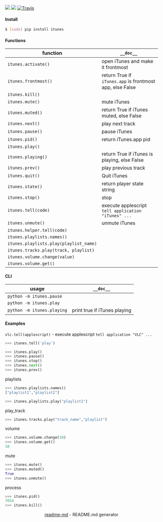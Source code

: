 [![](https://img.shields.io/pypi/pyversions/itunes.svg?longCache=True)](https://pypi.org/project/itunes/)
[![](https://img.shields.io/pypi/v/itunes.svg?maxAge=3600)](https://pypi.org/project/itunes/)
[![Travis](https://api.travis-ci.org/looking-for-a-job/itunes.py.svg?branch=master)](https://travis-ci.org/looking-for-a-job/itunes.py/)

#### Install
```bash
$ [sudo] pip install itunes
```

#### Functions
function|`__doc__`
-|-
`itunes.activate()`|open iTunes and make it frontmost
`itunes.frontmost()`|return True if `iTunes.app` is frontmost app, else False
`itunes.kill()`|
`itunes.mute()`|mute iTunes
`itunes.muted()`|return True if iTunes muted, else False
`itunes.next()`|play next track
`itunes.pause()`|pause iTunes
`itunes.pid()`|return iTunes.app pid
`itunes.play()`|
`itunes.playing()`|return True if iTunes is playing, else False
`itunes.prev()`|play previous track
`itunes.quit()`|Quit iTunes
`itunes.state()`|return player state string
`itunes.stop()`|stop
`itunes.tell(code)`|execute applescript `tell application "iTunes" ...`
`itunes.unmute()`|unmute iTunes
`itunes.helper.tell(code)`|
`itunes.playlists.names()`|
`itunes.playlists.play(playlist_name)`|
`itunes.tracks.play(track, playlist)`|
`itunes.volume.change(value)`|
`itunes.volume.get()`|

#### CLI
usage|`__doc__`
-|-
`python -m itunes.pause`|
`python -m itunes.play`|
`python -m itunes.playing`|print true if iTunes playing

#### Examples
`vlc.tell(applescript)` - execute applescript `tell application "VLC" ...`
```python
>>> itunes.tell('play')
```

```python
>>> itunes.play()
>>> itunes.pause()
>>> itunes.stop()
>>> itunes.next()
>>> itunes.prev()
```

playlists
```python
>>> itunes.playlists.names()
["playlist1","playlist2"]

>>> itunes.playlists.play("playlist1")
```

play_track
```python
>>> itunes.tracks.play("track_name","playlist")
```

volume
```python
>>> itunes.volume.change(10)
>>> itunes.volume.get()
10
```

mute
```python
>>> itunes.mute()
>>> itunes.muted()
True
>>> itunes.unmute()
```


process
```python
>>> itunes.pid()
7654
>>> itunes.kill()
```

<p align="center"><a href="https://pypi.org/project/readme-md/">readme-md</a> - README.md generator</p>